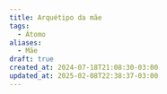 ```yaml
---
title: Arquétipo da mãe
tags:
  - Átomo
aliases:
  - Mãe
draft: true
created_at: 2024-07-18T21:08:30-03:00
updated_at: 2025-02-08T22:38:37-03:00
---
```


